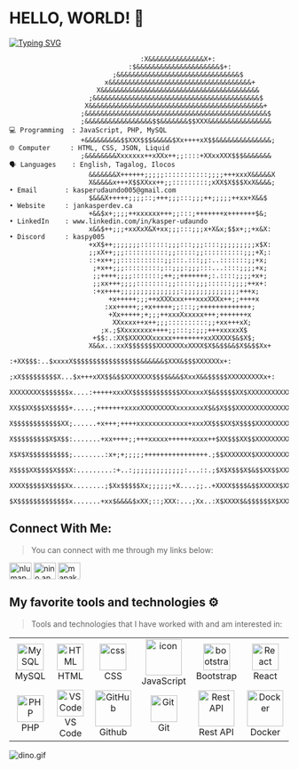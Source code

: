 # HELLO, WORLD! 👋

[![Typing SVG](https://readme-typing-svg.demolab.com?font=Fira+Code&duration=4998&pause=1000&color=F7AAC4&width=435&lines=Hello%2C+I'm+Jan+Kasper+Udaundo;Web+Developer)](https://git.io/typing-svg)

```
                                 :X&&&&&&&&&&&&&&X+:
                              :$&&&&&&&&&&&&&&&&&&&&&$+:
                          ;&&&&&&&&&&&&&&&&&&&&&&&&&&&&&&&$
                        x&&&&&&&&&&&&&&&&&&&&&&&&&&&&&&&&&&&&+
                      X&&&&&&&&&&&&&&&&&&&&&&&&&&&&&&&&&&&&&&&&
                    ;&&&&&&&&&&&&&&&&&&&&&&&&&&&&&&&&&&&&&&&&&&$
                   X&&&&&&&&&&&&&&&&&&&&&&&&&&&&&&&&&&&&&&&&&&&&+
                  ;&&&&&&&&&&&&&&&&&&&&&&&&&&&&&&&&&&&&&&&&&&&&&&$
                  ;&&&&&&&&&&&&&&&&&$$&&&&&&&$$XXX&&&&&&&&&&&&&&&&                              💻 Programming  : JavaScript, PHP, MySQL
                  +&&&&&&&&&$$XXX$$$&&&&&$Xx++++xX$$&&&&&&&&&&&&&&;                             🌐 Computer     : HTML, CSS, JSON, Liquid
                  ;&&&&&&&&Xxxxxxx++xXXx++;;::::+XXxxXXX$$$&&&&&&&                              🗣️ Languages    : English, Tagalog, Ilocos
                    &&&&&&&X++++++;;;;;:::::::::::;;;;+++xxxX&&&&&X
                    X&&&&&x+++X$$XXxx++;;:::::::::;xXX$X$$$XxX&&&&;                              • Email       : kasperudaundo005@gmail.com
                    $&&&X+++++;;;;::;+++;;;:::;;;++;;;;;++xx+X&&$                                • Website     : jankasperdev.ca
                    +&&$x+;;;;++xxxxxx+++;;:::;+++++++x+++++++$&;                                • LinkedIn    : www.linkedin.com/in/kasper-udaundo
                    x&&$++;;;+xxXxX&X+xx;;;:::;;;x+X&x;$$x+;;+x&X:                               • Discord     : kaspy005
                    +xX$++;;;;;;;:::::::;;;:::;;;::::;;;;;;;;;x$X:
                    ;;xX++;;;:::::::::::;;:::::;;::::::::::;;;+X;:
                    ::+x++;;:::::::::::;;:::.:::;;:..:::::::;;+x;
                     ;+x++;;;:::::::::;::;;;:;;;:::...::::;;;;+x;
                     ;;++++;;;;:::::::;++;;+++++++;:.::::;;;;+x+;
                     ;;xx+++;;;;::::::::;;:::::;;;::::::;;;;++x+:
                     :+x++++;;;;;;;;;;;;;;;:;;;;;;;;;;;;;;+++x;
                         +x+++++;;;++xXXXxxx+++xxxXXXx++;;++++x
                        :xx+++++;;+x+++++;;:::;;+++++++++++++;
                         +Xx+++++;+;;;++xxxXxxxxx+++;+++++++x
                          XXxxxx++x++;;;::::::::::;;+xx+++xX;
                       ;x.;$Xxxxxxxx++++;;:::;:;;;+++xxxxxX$
                     +$$:.:XX$XXXXXXxxxxx++++++++xxXXXXX$&$X$;
                    X&&x..:xxX$$$$$$$XXXXXXXxXXXX$X$&$$&&$X$&$$Xx+
                :+XX$$$:..$xxxxX$$$$$$$$$$$$$$$$$&&&&&&$XXX&$$$XXXXXXx+:
          ;xX$$$$$$$$$X...$x+++xXX$$&$$XXXXXXX$$$$&&&$XxxX&&$$$$$XXXXXXXXXx+:
       XXXXXXXX$$$$$$$x....:+++++xxxXX$$$$$$$$$$$$XXxxxxX$&$$$$$XX$XXXXXXXXXXX
       XX$$XX$$$X$$$$$+.....;+++++++xxxxXXXXXXXXXxxxxxxxX$&$X$$$XXXXXXXXXXXXXX
       X$$$$$$$$$$$$XX;......+x+++;++++xxxxxxxxxxxxx+xxxXX$$$XX$X$$$$XXXXXXXXX
       X$$$$$$$$$X$X$$:.......+xx++++;;+++xxxxx++++++xxxx++$XX$$$XX$$XXXXXXXXX
       X$X$X$$$$$$$$$$;........:x+;+;;;;;++++++++++++++++.;$$XXXXXXX$XXXXXXXXX
       X$$$$XX$$$$X$$$X:.........:+..:;;;;;;;;;;;;;:...::.;$X$X$$$X$&$$XX$$XXX
       XXXX$$$$$X$$$$Xx........;$Xx$$$$$Xx;;;;;;+X....;;..+XXXX$$$$&$$XXXXX$XX
       $X$$$$$$$$$$$$$x.......+xx$&&&&$xXX;::;XXX:...;Xx..:X$XXXX$&$$$$$$X$XXX
```

## Connect With Me:

> You can connect with me through my links below:

<p align="left">
<a href="https://www.linkedin.com/in/kasper-udaundo" target="blank"><img align="center" src="https://raw.githubusercontent.com/rahuldkjain/github-profile-readme-generator/master/src/images/icons/Social/linked-in-alt.svg" alt="nlumapac" height="30" width="40" /></a>
<a href="https://www.facebook.com/404.tinsanity05/" target="blank"><img align="center" src="https://raw.githubusercontent.com/rahuldkjain/github-profile-readme-generator/master/src/images/icons/Social/facebook.svg" alt="nino.angelo.lumapac" height="30" width="40" /></a>
<a href="https://www.instagram.com/tabachoikaspy/" target="blank"><img align="center" src="https://raw.githubusercontent.com/rahuldkjain/github-profile-readme-generator/master/src/images/icons/Social/instagram.svg" alt="mapaks13" height="30" width="40" /></a>
</p>

## My favorite tools and technologies ⚙️

> Tools and technologies that I have worked with and am interested in:

<table align="center">
  <tr>
    <td align="center" width="96">
        <img src="https://skillicons.dev/icons?i=mysql" width="48" height="48" alt="MySQL" />
      <br>MySQL
    </td>
    <td align="center" width="96">
        <img src="https://skillicons.dev/icons?i=html" width="48" height="48" alt="HTML" />
      <br>HTML
    </td>
    <td align="center" width="96">
        <img src="https://skillicons.dev/icons?i=css" width="48" height="48" alt="css" />
      <br>CSS
    </td>
    <td align="center" width="96">
        <img src="https://techstack-generator.vercel.app/js-icon.svg" alt="icon" width="65" height="65" />
      <br>JavaScript
    </td>
    <td align="center" width="96">
        <img src="https://skillicons.dev/icons?i=bootstrap" width="48" height="48" alt="bootstrap" />
      <br>Bootstrap
    </td>
    <td align="center" width="96">
        <img src="https://skillicons.dev/icons?i=react" width="48" height="48" alt="React" />
      <br>React
    </td>
  </tr>
  <tr>
    <td align="center" width="96">
        <img src="https://skillicons.dev/icons?i=php" width="48" height="48" alt="PHP" />
      <br>PHP
    </td>
    <td align="center" width="96">
        <img src="https://skillicons.dev/icons?i=vscode" width="48" height="48" alt="VS Code" />
      <br>VS Code
    </td>
    <td align="center" width="96">
        <img src="https://techstack-generator.vercel.app/github-icon.svg" width="65" height="65" alt="GitHub" />
      <br>Github
    </td>
    <td align="center" width="96">
        <img src="https://skillicons.dev/icons?i=git" width="48" height="48" alt="Git" />
      <br>Git
    </td>
    <td align="center" width="96">
        <img src="https://techstack-generator.vercel.app/restapi-icon.svg" width="65" height="65" alt="Rest API" />
      <br>Rest API
    </td>
    <td align="center" width="96">
        <img src="https://techstack-generator.vercel.app/docker-icon.svg" width="65" height="65" alt="Docker" />
      <br>Docker
    </td>
  </tr>
</table>

<img data-target="animated-image.replacedImage" alt="dino.gif" class="AnimatedImagePlayer-animatedImage" src="https://github.com/saadeghi/saadeghi/raw/master/dino.gif" style="display: block; opacity: 1;">
